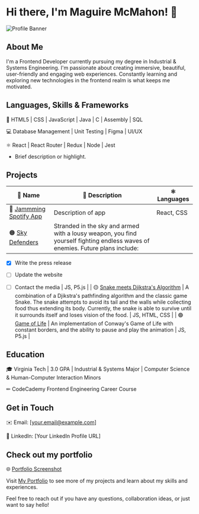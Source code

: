 
# Hi there, I'm Maguire McMahon! 👋

![Profile Banner](path/to/profile_banner_image.jpg)

## About Me
I'm a Frontend Developer currently pursuing my degree in Industrial & Systems Engineering. I'm passionate about creating immersive, beautiful, user-friendly and engaging web experiences. Constantly learning and exploring new technologies in the frontend realm is what keeps me motivated. 

## Languages, Skills & Frameworks
🔧 HTML5 | CSS | JavaScript | Java | C | Assembly | SQL

💻 Database Management | Unit Testing | Figma | UI/UX

⚛️ React | React Router | Redux | Node | Jest

 - Brief description or highlight.



## Projects
| 📛 Name      | 📎 Description | ⚛️ Languages | 
| ----------- | ----------- | ----------- |
| 🔴 [Jammming Spotify App](https://github.com/mimcmahon20/Jammming-Spotify-Playlists) | Description of app | React, CSS |
| 🟠 [Sky Defenders](https://github.com/mimcmahon20/Sky-Defender) | Stranded in the sky and armed with a lousy weapon, you find yourself fighting endless waves of enemies. Future plans include:
- [x] Write the press release
- [ ] Update the website
- [ ] Contact the media | JS, P5.js |
| 🟡 [Snake meets Djikstra's Algorithm](https://github.com/mimcmahon20/snake) | A combination of a Djikstra's pathfinding algorithm and the classic game Snake. The snake attempts to avoid its tail and the walls while collecting food thus extending its body. Currently, the snake is able to survive until it surrounds itself and loses vision of the food. | JS, HTML, CSS |
| 🟢 [Game of Life](https://github.com/mimcmahon20/Game-Of-Life) | An implementation of Conway's Game of Life with constant borders, and the ability to pause and play the animation | JS, P5.js |


## Education
🎓 Virginia Tech | 3.0 GPA | Industrial & Systems Major | Computer Science & Human-Computer Interaction Minors

✏ CodeCademy Frontend Engineering Career Course

## Get in Touch
✉️ Email: [your.email@example.com]

💼 LinkedIn: [Your LinkedIn Profile URL]

## Check out my portfolio
🌐 [Portfolio Screenshot](path/to/portfolio_screenshot.png)

Visit [My Portfolio](link-to-portfolio) to see more of my projects and learn about my skills and experiences.

Feel free to reach out if you have any questions, collaboration ideas, or just want to say hello!
